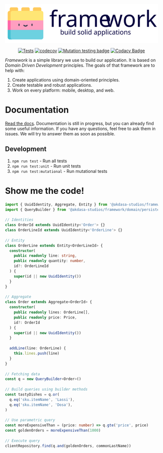 <p align="center">
  <img src="https://raw.githubusercontent.com/akdasa-studios/framework/main/docs/logo.svg" height="128px"/>

<p align="center">
  <a href="https://github.com/akdasa-studios/framework/actions/workflows/tests.yml"><img src="https://github.com/akdasa-studios/framework/actions/workflows/tests.yml/badge.svg" alt="Tests"></a>
  <a href="https://codecov.io/gh/akdasa-studios/framework"><img src="https://codecov.io/gh/akdasa-studios/framework/branch/main/graph/badge.svg?token=OB1AZJDMY5" alt="codecov"></a>
  <a href="https://dashboard.stryker-mutator.io/reports/github.com/akdasa-studios/framework/main"><img src="https://img.shields.io/endpoint?style=flat&amp;url=https%3A%2F%2Fbadge-api.stryker-mutator.io%2Fgithub.com%2Fakdasa-studios%2Fframework%2Fmain" alt="Mutation testing badge"></a>
  <a href="https://www.codacy.com/gh/akdasa-studios/framework/dashboard?utm_source=github.com&amp;utm_medium=referral&amp;utm_content=akdasa-studios/framework&amp;utm_campaign=Badge_Grade"><img src="https://app.codacy.com/project/badge/Grade/a2f433a5afe841ca8bda8e6025ee4929" alt="Codacy Badge"></a>
</p>

_Framework_ is a simple library we use to build our application. It is based on _Domain Driven Development_ principles. The goals of that framework are to help with:

  1. Create applications using domain-oriented principles.
  2. Create testable and robust applications.
  3. Work on every platform: mobile, desktop, and web.

# Documentation
[Read the docs](./docs/index.md). Documentation is still in progress, but you can already find some useful information. If you have any questions, feel free to ask them in issues. We will try to answer them as soon as possible.

## Development
  1. `npm run test` - Run all tests
  2. `npm run test:unit` - Run unit tests
  3. `npm run test:mutational` - Run mutational tests

# Show me the code!
```ts
import { UuidIdentity, Aggregate, Entity } from '@akdasa-studios/framework/domain/models'
import { QueryBuilder } from '@akdasa-studios/framework/domain/persistence'

// Identities
class OrderId extends UuidIdentity<'Order'> {}
class OrderLineId extends UuidIdentity<'OrderLine'> {}

// Entity
class OrderLine extends Entity<OrderLineId> {
  constructor(
    public readonly line: string,
    public readonly quantity: number,
    id?: OrderLineId
  ) {
    super(id || new UuidIdentity())
  }
}

// Aggregate
class Order extends Aggregate<OrderId> {
  constructor(
    public readonly lines: OrderLine[],
    public readonly price: Price,
    id?: OrderId
  ) {
    super(id || new UuidIdentity())
  }

  addLine(line: OrderLine) {
    this.lines.push(line)
  }
}

// Fetching data
const q = new QueryBuilder<Order>()

// Build queries using builder methods
const tastyDishes = q.or(
  q.eq('sku.itemName', 'Lassi'),
  q.eq('sku.itemName', 'Dosa'),
)

// Use parametric query
const moreExpensiveThan = (price: number) => q.gte('price', price)
const goldenOrders = moreExpensiveThan(1000)

// Execute query
clientRepository.find(q.and(goldenOrders, commonLastName))
```
